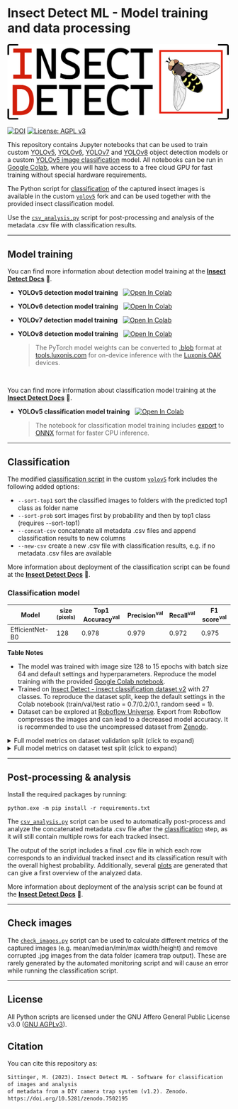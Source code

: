 # Insect Detect ML - Model training and data processing

<img src="https://raw.githubusercontent.com/maxsitt/insect-detect-docs/main/docs/assets/logo.png" width="500">

[![DOI](https://zenodo.org/badge/580963598.svg)](https://zenodo.org/badge/latestdoi/580963598)
[![License: AGPL v3](https://img.shields.io/badge/License-AGPL_v3-blue.svg)](https://choosealicense.com/licenses/agpl-3.0/)

This repository contains Jupyter notebooks that can be used to train custom
[YOLOv5](https://github.com/ultralytics/yolov5), [YOLOv6](https://github.com/meituan/YOLOv6),
[YOLOv7](https://github.com/WongKinYiu/yolov7) and [YOLOv8](https://github.com/ultralytics/ultralytics)
object detection models or a custom [YOLOv5 image classification](https://github.com/ultralytics/yolov5#classification)
model. All notebooks can be run in [Google Colab](https://colab.research.google.com/),
where you will have access to a free cloud GPU for fast training without special hardware requirements.

The Python script for [classification](https://github.com/maxsitt/yolov5/blob/master/classify/predict.py)
of the captured insect images is available in the custom [`yolov5`](https://github.com/maxsitt/yolov5)
fork and can be used together with the provided insect classification model.

Use the [`csv_analysis.py`](https://github.com/maxsitt/insect-detect-ml/blob/main/csv_analysis.py)
script for post-processing and analysis of the metadata .csv file with classification results.

---

## Model training

You can find more information about detection model training
at the [**Insect Detect Docs**](https://maxsitt.github.io/insect-detect-docs/modeltraining/train_detection/) 📑.

- **YOLOv5 detection model training** &nbsp;
  [![Open In Colab](https://colab.research.google.com/assets/colab-badge.svg)](https://colab.research.google.com/github/maxsitt/insect-detect-ml/blob/main/notebooks/YOLOv5_detection_training.ipynb)
- **YOLOv6 detection model training** &nbsp;
  [![Open In Colab](https://colab.research.google.com/assets/colab-badge.svg)](https://colab.research.google.com/github/maxsitt/insect-detect-ml/blob/main/notebooks/YOLOv6_detection_training.ipynb)
- **YOLOv7 detection model training** &nbsp;
  [![Open In Colab](https://colab.research.google.com/assets/colab-badge.svg)](https://colab.research.google.com/github/maxsitt/insect-detect-ml/blob/main/notebooks/YOLOv7_detection_training.ipynb)
- **YOLOv8 detection model training** &nbsp;
  [![Open In Colab](https://colab.research.google.com/assets/colab-badge.svg)](https://colab.research.google.com/github/maxsitt/insect-detect-ml/blob/main/notebooks/YOLOv8_detection_training.ipynb)

  > The PyTorch model weights can be converted to [.blob](https://docs.luxonis.com/en/latest/pages/model_conversion/)
    format at [tools.luxonis.com](https://tools.luxonis.com/) for on-device inference
    with the [Luxonis OAK](https://docs.luxonis.com/projects/hardware/en/latest/) devices.

&nbsp;

You can find more information about classification model training
at the [**Insect Detect Docs**](https://maxsitt.github.io/insect-detect-docs/modeltraining/train_classification/) 📑.

- **YOLOv5 classification model training** &nbsp;
  [![Open In Colab](https://colab.research.google.com/assets/colab-badge.svg)](https://colab.research.google.com/github/maxsitt/insect-detect-ml/blob/main/notebooks/YOLOv5_classification_training.ipynb)

  > The notebook for classification model training includes [export](https://github.com/ultralytics/yolov5/issues/251)
    to [ONNX](https://onnx.ai/) format for faster CPU inference.

---

## Classification

The modified [classification script](https://github.com/maxsitt/yolov5/blob/master/classify/predict.py)
in the custom [`yolov5`](https://github.com/maxsitt/yolov5) fork includes the following added options:

- `--sort-top1` sort the classified images to folders with the predicted top1 class as folder name
- `--sort-prob` sort images first by probability and then by top1 class (requires --sort-top1)
- `--concat-csv` concatenate all metadata .csv files and append classification results to new columns
- `--new-csv` create a new .csv file with classification results, e.g. if no metadata .csv files are available

More information about deployment of the classification script can be found at the
[**Insect Detect Docs**](https://maxsitt.github.io/insect-detect-docs/deployment/classification/) 📑.

### Classification model

| Model           | size<br><sup>(pixels) | Top1 Accuracy<sup>val<br> | Precision<sup>val<br> | Recall<sup>val<br> | F1 score<sup>val<br> |
| --------------- | --------------------- | ------------------------- | --------------------- | ------------------ | -------------------- |
| EfficientNet-B0 | 128                   | 0.978                     | 0.979                 | 0.972              | 0.975                |

**Table Notes**

- The model was trained with image size 128 to 15 epochs with batch size 64 and default
  settings and hyperparameters. Reproduce the model training with the provided
  [Google Colab notebook](https://colab.research.google.com/github/maxsitt/insect-detect-ml/blob/main/notebooks/YOLOv5_classification_training.ipynb).
- Trained on [Insect Detect - insect classification dataset v2](https://doi.org/10.5281/zenodo.8325383)
  with 27 classes. To reproduce the dataset split, keep the default settings in the Colab notebook
  (train/val/test ratio = 0.7/0.2/0.1, random seed = 1).
- Dataset can be explored at [Roboflow Universe](https://universe.roboflow.com/maximilian-sittinger/insect_detect_classification_v2).
  Export from Roboflow compresses the images and can lead to a decreased model accuracy.
  It is recommended to use the uncompressed dataset from [Zenodo](https://doi.org/10.5281/zenodo.8325383).

<details>
  <summary>Full model metrics on dataset validation split (click to expand)</summary>

| Class        | Images | Top1 Accuracy<sup>val<br> | Precision<sup>val<br> | Recall<sup>val<br> | F1 score<sup>val<br> |
| ------------ | ------ | ------------------------- | --------------------- | ------------------ | -------------------- |
| all          | 4189   | 0.978                     | 0.979                 | 0.972              | 0.975                |
| ant          | 219    | 0.995                     | 0.995                 | 0.995              | 0.995                |
| bee          | 212    | 0.972                     | 0.932                 | 0.972              | 0.952                |
| bee_apis     | 58     | 0.983                     | 1.0                   | 0.983              | 0.991                |
| bee_bombus   | 252    | 1.0                       | 1.0                   | 1.0                | 1.0                  |
| beetle       | 104    | 0.923                     | 0.96                  | 0.923              | 0.941                |
| beetle_cocci | 155    | 1.0                       | 1.0                   | 1.0                | 1.0                  |
| beetle_oedem | 39     | 0.897                     | 0.972                 | 0.897              | 0.933                |
| bug          | 78     | 0.949                     | 0.974                 | 0.949              | 0.961                |
| bug_grapho   | 37     | 1.0                       | 1.0                   | 1.0                | 1.0                  |
| fly          | 343    | 0.974                     | 0.949                 | 0.974              | 0.961                |
| fly_empi     | 35     | 0.971                     | 0.971                 | 0.971              | 0.971                |
| fly_sarco    | 63     | 0.889                     | 0.949                 | 0.889              | 0.918                |
| fly_small    | 332    | 0.97                      | 0.973                 | 0.97               | 0.971                |
| hfly_episyr  | 503    | 0.998                     | 0.992                 | 0.998              | 0.995                |
| hfly_eristal | 390    | 0.997                     | 0.992                 | 0.997              | 0.995                |
| hfly_eupeo   | 271    | 0.989                     | 0.993                 | 0.989              | 0.991                |
| hfly_myathr  | 118    | 0.992                     | 1.0                   | 0.992              | 0.996                |
| hfly_sphaero | 74     | 1.0                       | 0.974                 | 1.0                | 0.987                |
| hfly_syrphus | 97     | 1.0                       | 0.99                  | 1.0                | 0.995                |
| lepi         | 45     | 0.978                     | 1.0                   | 0.978              | 0.989                |
| none_bg      | 170    | 0.988                     | 0.966                 | 0.988              | 0.977                |
| none_bird    | 13     | 1.0                       | 1.0                   | 1.0                | 1.0                  |
| none_dirt    | 167    | 0.988                     | 0.976                 | 0.988              | 0.982                |
| none_shadow  | 129    | 0.946                     | 0.992                 | 0.946              | 0.968                |
| other        | 158    | 0.848                     | 0.887                 | 0.848              | 0.867                |
| scorpionfly  | 24     | 1.0                       | 1.0                   | 1.0                | 1.0                  |
| wasp         | 103    | 0.99                      | 1.0                   | 0.99               | 0.995                |

</details>

<details>
  <summary>Full model metrics on dataset test split (click to expand)</summary>

| Class        | Images | Top1 Accuracy<sup>test<br> | Precision<sup>test<br> | Recall<sup>test<br> | F1 score<sup>test<br> |
| ------------ | ------ | -------------------------- | ---------------------- | ------------------- | --------------------- |
| all          | 2125   | 0.972                      | 0.968                  | 0.967               | 0.967                 |
| ant          | 111    | 0.991                      | 1.0                    | 0.991               | 0.995                 |
| bee          | 107    | 0.972                      | 0.972                  | 0.972               | 0.972                 |
| bee_apis     | 31     | 1.0                        | 0.939                  | 1.0                 | 0.969                 |
| bee_bombus   | 127    | 1.0                        | 1.0                    | 1.0                 | 1.0                   |
| beetle       | 52     | 0.846                      | 0.917                  | 0.846               | 0.88                  |
| beetle_cocci | 78     | 1.0                        | 1.0                    | 1.0                 | 1.0                   |
| beetle_oedem | 21     | 0.952                      | 0.909                  | 0.952               | 0.93                  |
| bug          | 39     | 0.872                      | 0.971                  | 0.872               | 0.919                 |
| bug_grapho   | 19     | 1.0                        | 1.0                    | 1.0                 | 1.0                   |
| fly          | 173    | 0.948                      | 0.948                  | 0.948               | 0.948                 |
| fly_empi     | 19     | 1.0                        | 0.95                   | 1.0                 | 0.974                 |
| fly_sarco    | 33     | 0.848                      | 0.875                  | 0.848               | 0.862                 |
| fly_small    | 167    | 0.982                      | 0.937                  | 0.982               | 0.959                 |
| hfly_episyr  | 253    | 0.996                      | 0.984                  | 0.996               | 0.99                  |
| hfly_eristal | 197    | 0.995                      | 1.0                    | 0.995               | 0.997                 |
| hfly_eupeo   | 137    | 0.978                      | 0.993                  | 0.978               | 0.985                 |
| hfly_myathr  | 60     | 1.0                        | 1.0                    | 1.0                 | 1.0                   |
| hfly_sphaero | 39     | 0.974                      | 1.0                    | 0.974               | 0.987                 |
| hfly_syrphus | 50     | 0.98                       | 1.0                    | 0.98                | 0.99                  |
| lepi         | 24     | 1.0                        | 0.96                   | 1.0                 | 0.98                  |
| none_bg      | 86     | 1.0                        | 0.977                  | 1.0                 | 0.989                 |
| none_bird    | 8      | 1.0                        | 1.0                    | 1.0                 | 1.0                   |
| none_dirt    | 85     | 0.976                      | 0.922                  | 0.976               | 0.949                 |
| none_shadow  | 66     | 0.939                      | 0.984                  | 0.939               | 0.961                 |
| other        | 79     | 0.848                      | 0.905                  | 0.848               | 0.876                 |
| scorpionfly  | 12     | 1.0                        | 1.0                    | 1.0                 | 1.0                   |
| wasp         | 52     | 1.0                        | 1.0                    | 1.0                 | 1.0                   |

</details>

---

## Post-processing & analysis

Install the required packages by running:

```
python.exe -m pip install -r requirements.txt
```

The [`csv_analysis.py`](https://github.com/maxsitt/insect-detect-ml/blob/main/csv_analysis.py)
script can be used to automatically post-process and analyze the concatenated metadata .csv
file after the [classification](https://maxsitt.github.io/insect-detect-docs/deployment/classification/)
step, as it will still contain multiple rows for each tracked insect.

The output of the script includes a final .csv file in which each row corresponds to
an individual tracked insect and its classification result with the overall highest
probability. Additionally, several
[plots](https://maxsitt.github.io/insect-detect-docs/deployment/analysis/#overview-plots)
are generated that can give a first overview of the analyzed data.

More information about deployment of the analysis script can be found at the
[**Insect Detect Docs**](https://maxsitt.github.io/insect-detect-docs/deployment/analysis/) 📑.

---

## Check images

The [`check_images.py`](https://github.com/maxsitt/insect-detect-ml/blob/main/check_images.py)
script can be used to calculate different metrics of the captured images
(e.g. mean/median/min/max width/height) and remove corrupted .jpg images
from the data folder (camera trap output). These are rarely generated by
the automated monitoring script and will cause an error while running the
classification script.

---

## License

All Python scripts are licensed under the GNU Affero General Public License v3.0
([GNU AGPLv3](https://choosealicense.com/licenses/agpl-3.0/)).

## Citation

You can cite this repository as:

```
Sittinger, M. (2023). Insect Detect ML - Software for classification of images and analysis
of metadata from a DIY camera trap system (v1.2). Zenodo. https://doi.org/10.5281/zenodo.7502195
```
